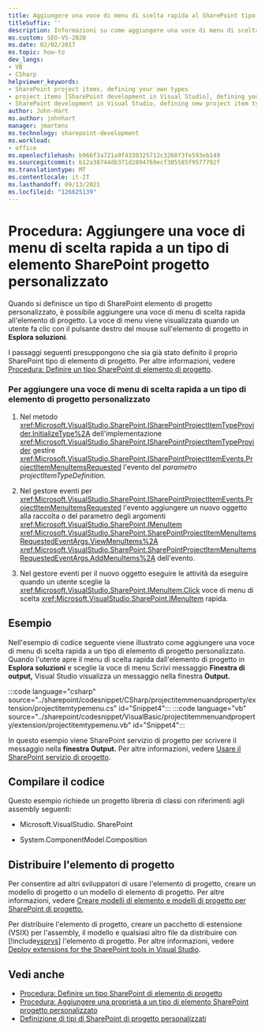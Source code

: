 ```yaml
---
title: Aggiungere una voce di menu di scelta rapida al SharePoint tipo di elemento di progetto personalizzato
titleSuffix: ''
description: Informazioni su come aggiungere una voce di menu di scelta rapida a un tipo di elemento SharePoint progetto personalizzato. La voce di menu viene visualizzata quando si fa clic con il pulsante destro del mouse sull'elemento di progetto Esplora soluzioni.
ms.custom: SEO-VS-2020
ms.date: 02/02/2017
ms.topic: how-to
dev_langs:
- VB
- CSharp
helpviewer_keywords:
- SharePoint project items, defining your own types
- project items [SharePoint development in Visual Studio], defining your own types
- SharePoint development in Visual Studio, defining new project item types
author: John-Hart
ms.author: johnhart
manager: jmartens
ms.technology: sharepoint-development
ms.workload:
- office
ms.openlocfilehash: b966f3a721a9f4330325712c3268f3fe593eb149
ms.sourcegitcommit: b12a38744db371d2894769ecf305585f9577792f
ms.translationtype: MT
ms.contentlocale: it-IT
ms.lasthandoff: 09/13/2021
ms.locfileid: "126625139"
---
```

# <a name="how-to-add-a-shortcut-menu-item-to-a-custom-sharepoint-project-item-type"></a>Procedura: Aggiungere una voce di menu di scelta rapida a un tipo di elemento SharePoint progetto personalizzato
  Quando si definisce un tipo di SharePoint elemento di progetto personalizzato, è possibile aggiungere una voce di menu di scelta rapida all'elemento di progetto. La voce di menu viene visualizzata quando un utente fa clic con il pulsante destro del mouse sull'elemento di progetto in **Esplora soluzioni**.

 I passaggi seguenti presuppongono che sia già stato definito il proprio SharePoint tipo di elemento di progetto. Per altre informazioni, vedere [Procedura: Definire un tipo SharePoint di elemento di progetto](../sharepoint/how-to-define-a-sharepoint-project-item-type.md).

### <a name="to-add-a-shortcut-menu-item-to-a-custom-project-item-type"></a>Per aggiungere una voce di menu di scelta rapida a un tipo di elemento di progetto personalizzato

1. Nel metodo <xref:Microsoft.VisualStudio.SharePoint.ISharePointProjectItemTypeProvider.InitializeType%2A> dell'implementazione <xref:Microsoft.VisualStudio.SharePoint.ISharePointProjectItemTypeProvider> gestire <xref:Microsoft.VisualStudio.SharePoint.ISharePointProjectItemEvents.ProjectItemMenuItemsRequested> l'evento del *parametro projectItemTypeDefinition.*

2. Nel gestore eventi per <xref:Microsoft.VisualStudio.SharePoint.ISharePointProjectItemEvents.ProjectItemMenuItemsRequested> l'evento aggiungere un nuovo oggetto alla raccolta o del parametro degli argomenti <xref:Microsoft.VisualStudio.SharePoint.IMenuItem> <xref:Microsoft.VisualStudio.SharePoint.SharePointProjectItemMenuItemsRequestedEventArgs.ViewMenuItems%2A> <xref:Microsoft.VisualStudio.SharePoint.SharePointProjectItemMenuItemsRequestedEventArgs.AddMenuItems%2A> dell'evento.

3. Nel gestore eventi per il nuovo oggetto eseguire le attività da eseguire quando un utente sceglie la <xref:Microsoft.VisualStudio.SharePoint.IMenuItem.Click> voce di menu di scelta <xref:Microsoft.VisualStudio.SharePoint.IMenuItem> rapida.

## <a name="example"></a>Esempio
 Nell'esempio di codice seguente viene illustrato come aggiungere una voce di menu di scelta rapida a un tipo di elemento di progetto personalizzato. Quando l'utente apre il menu di scelta rapida dall'elemento di progetto in **Esplora soluzioni** e sceglie la voce di menu Scrivi messaggio **Finestra di output,** Visual Studio visualizza un messaggio nella finestra **Output.**

 :::code language="csharp" source="../sharepoint/codesnippet/CSharp/projectitemmenuandproperty/extension/projectitemtypemenu.cs" id="Snippet4":::
 :::code language="vb" source="../sharepoint/codesnippet/VisualBasic/projectitemmenuandproperty/extension/projectitemtypemenu.vb" id="Snippet4":::

 In questo esempio viene SharePoint servizio di progetto per scrivere il messaggio nella **finestra Output.** Per altre informazioni, vedere [Usare il SharePoint servizio di progetto](../sharepoint/using-the-sharepoint-project-service.md).

## <a name="compile-the-code"></a>Compilare il codice
 Questo esempio richiede un progetto libreria di classi con riferimenti agli assembly seguenti:

- Microsoft.VisualStudio. SharePoint

- System.ComponentModel.Composition

## <a name="deploy-the-project-item"></a>Distribuire l'elemento di progetto
 Per consentire ad altri sviluppatori di usare l'elemento di progetto, creare un modello di progetto o un modello di elemento di progetto. Per altre informazioni, vedere [Creare modelli di elemento e modelli di progetto per SharePoint di progetto.](../sharepoint/creating-item-templates-and-project-templates-for-sharepoint-project-items.md)

 Per distribuire l'elemento di progetto, creare un pacchetto di estensione (VSIX) per l'assembly, il modello e qualsiasi altro file da distribuire con [!include[vsprvs](../sharepoint/includes/vsprvs-md.md)] l'elemento di progetto. Per altre informazioni, vedere [Deploy extensions for the SharePoint tools in Visual Studio](../sharepoint/deploying-extensions-for-the-sharepoint-tools-in-visual-studio.md).

## <a name="see-also"></a>Vedi anche
- [Procedura: Definire un tipo SharePoint di elemento di progetto](../sharepoint/how-to-define-a-sharepoint-project-item-type.md)
- [Procedura: Aggiungere una proprietà a un tipo di elemento SharePoint progetto personalizzato](../sharepoint/how-to-add-a-property-to-a-custom-sharepoint-project-item-type.md)
- [Definizione di tipi di SharePoint di progetto personalizzati](../sharepoint/defining-custom-sharepoint-project-item-types.md)
